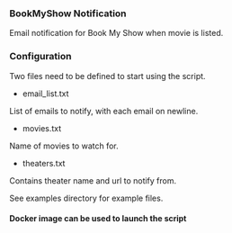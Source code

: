 ### BookMyShow Notification

Email notification for Book My Show when movie is listed.


### Configuration

Two files need to be defined to start using the script.

- email\_list.txt

List of emails to notify, with each email on newline.

- movies.txt

Name of movies to watch for.

- theaters.txt

Contains theater name and url to notify from.

See examples directory for example files.

#### Docker image can be used to launch the script
